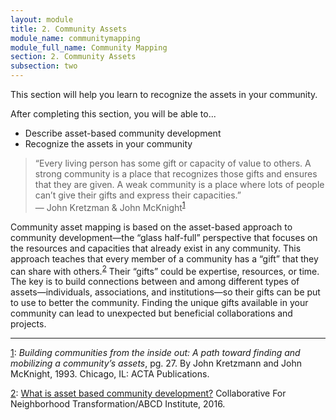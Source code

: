 ```yaml
---
layout: module
title: 2. Community Assets
module_name: communitymapping
module_full_name: Community Mapping
section: 2. Community Assets
subsection: two
---
```


This section will help you learn to recognize the assets in your community. 

<div class="objectives">

<p>After completing this section, you will be able to...</p>
<ul>
  <li>Describe asset-based community development</li>
   <li>Recognize the assets in your community</li>
</ul>

</div>

>“Every living person has some gift or capacity of value to others. A strong community is a place that recognizes those gifts and ensures that they are given. A weak community is a place where lots of people can’t give their gifts and express their capacities.”<br/>— John Kretzman & John McKnight<sup><a href="#fn1" name="1">1</a></sup> 


Community asset mapping is based on the asset-based approach to community development—the “glass half-full” perspective that focuses on the resources and capacities that already exist in any community. This approach teaches that every member of a community has a “gift” that they can share with others.<sup><a href="#fn2">2</a></sup> Their “gifts” could be expertise, resources, or time. The key is to build connections between and among different types of assets—individuals, associations, and institutions—so their gifts can be put to use to better the community. Finding the unique gifts available in your community can lead to unexpected but beneficial collaborations and projects.


<hr/>

<a name="fn1" href="#1">1</a>: _Building communities from the inside out: A path toward finding and mobilizing a community’s assets_, pg. 27. By John Kretzmann and John McKnight, 1993. Chicago, IL: ACTA Publications.

<a name="fn2" href="#2">2</a>: [What is asset based community development?](https://resources.depaul.edu/abcd-institute/resources/Documents/WhatisAssetBasedCommunityDevelopment.pdf) Collaborative For Neighborhood Transformation/ABCD Institute, 2016.